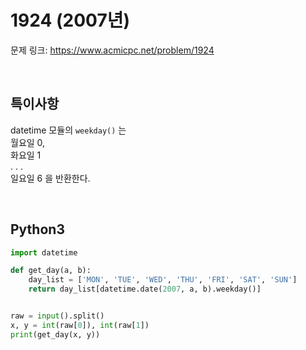 # 1924 (2007년)

문제 링크: <https://www.acmicpc.net/problem/1924>

<br>

## 특이사항

datetime 모듈의 `weekday()` 는  
월요일 0,  
화요일 1  
. . .  
일요일 6 을 반환한다.

<br>

## Python3

```python
import datetime

def get_day(a, b):
    day_list = ['MON', 'TUE', 'WED', 'THU', 'FRI', 'SAT', 'SUN']
    return day_list[datetime.date(2007, a, b).weekday()]


raw = input().split()
x, y = int(raw[0]), int(raw[1])
print(get_day(x, y))
```
